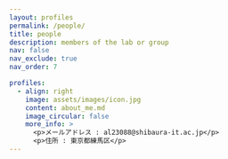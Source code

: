 ```yaml
---
layout: profiles
permalink: /people/
title: people
description: members of the lab or group
nav: false
nav_exclude: true
nav_order: 7

profiles:
  - align: right
    image: assets/images/icon.jpg
    content: about_me.md
    image_circular: false
    more_info: >
      <p>メールアドレス : al23088@shibaura-it.ac.jp</p>
      <p>住所 : 東京都練馬区</p>
---
```

